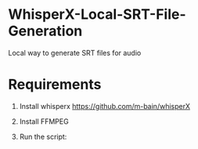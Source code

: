 # WhisperX-Local-SRT-File-Generation
 Local way to generate SRT files for audio

# Requirements
1. Install whisperx
https://github.com/m-bain/whisperX

2. Install FFMPEG

2. Run the script:
